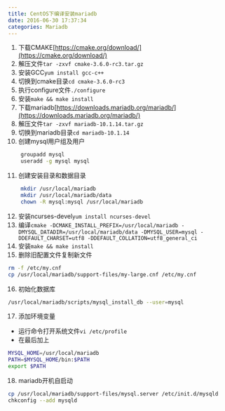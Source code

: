```yaml
---
title: CentOS下编译安装mariadb
date: 2016-06-30 17:37:34
categories: Mariadb
---
```

1.    下载CMAKE[https://cmake.org/download/](https://cmake.org/download/)
2.    解压文件`tar -zxvf cmake-3.6.0-rc3.tar.gz`
3.    安装GCC`yum install gcc-c++`
4.    切换到cmake目录`cd cmake-3.6.0-rc3`
5.    执行configure文件`./configure`
6.    安装`make && make install`
7.    下载mariadb[https://downloads.mariadb.org/mariadb/](https://downloads.mariadb.org/mariadb/)
8.    解压文件`tar -zxvf mariadb-10.1.14.tar.gz`
9.    切换到mariadb目录`cd mariadb-10.1.14`
10.   创建mysql用户组及用户
```bash
    groupadd mysql
    useradd -g mysql mysql
```
11.    创建安装目录和数据目录
```bash
    mkdir /usr/local/mariadb 
    mkdir /usr/local/mariadb/data
    chown -R mysql:mysql /usr/local/mariadb
```
12.    安装ncurses-devel`yum install ncurses-devel`
13.    编译`cmake -DCMAKE_INSTALL_PREFIX=/usr/local/mariadb -DMYSQL_DATADIR=/usr/local/mariadb/data -DMYSQL_USER=mysql -DDEFAULT_CHARSET=utf8 -DDEFAULT_COLLATION=utf8_general_ci`
14.    安装`make && make install`
15.    删除旧配置文件复制新文件
```bash
rm -f /etc/my.cnf
cp /usr/local/mariadb/support-files/my-large.cnf /etc/my.cnf
```
16.    初始化数据库
```bash
/usr/local/mariadb/scripts/mysql_install_db --user=mysql
```
17.    添加环境变量
+    运行命令打开系统文件`vi /etc/profile`
+    在最后加上
```bash
MYSQL_HOME=/usr/local/mariadb
PATH=$MYSQL_HOME/bin:$PATH
export $PATH
```
18.    mariadb开机自启动
```bash
cp /usr/local/mariadb/support-files/mysql.server /etc/init.d/mysqld
chkconfig --add mysqld
```
